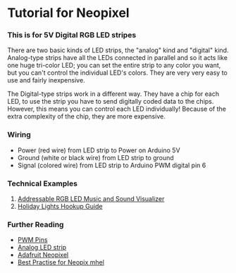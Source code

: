 # Tutorial for Neopixel

### This is for 5V Digital RGB LED stripes

There are two basic kinds of LED strips, the "analog" kind and "digital" kind. Analog-type strips have all the LEDs connected in parallel and so it acts like one huge tri-color LED; you can set the entire strip to any color you want, but you can't control the individual LED's colors. They are very very easy to use and fairly inexpensive.

The Digital-type strips work in a different way. They have a chip for each LED, to use the strip you have to send digitally coded data to the chips. However, this means you can control each LED individually! Because of the extra complexity of the chip, they are more expensive.

### Wiring

- Power (red wire) from LED strip to Power on  Arduino 5V
- Ground (white or black wire) from LED strip to ground
- Signal (colored wire) from LED strip to Arduino PWM digital pin 6

### Technical Examples

1. [Addressable RGB LED Music and Sound Visualizer](https://learn.sparkfun.com/tutorials/addressable-rgb-led-music-and-sound-visualizer?_ga=1.19814203.2032224429.1485120996)
2. [Holiday Lights Hookup Guide](https://learn.sparkfun.com/tutorials/holiday-lights-hookup-guide?_ga=1.190232488.2032224429.1485120996)


### Further Reading

- [PWM Pins](https://www.arduino.cc/en/Tutorial/PWM)
- [Analog LED strip](https://learn.adafruit.com/rgb-led-strips/wiring)
- [Adafruit Neopixel](https://learn.adafruit.com/adafruit-neopixel-uberguide/overview)
- [Best Practise for Neopix mhel](https://learn.adafruit.com/adafruit-neopixel-uberguide/best-practices)
